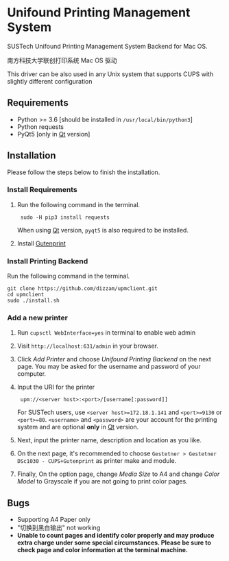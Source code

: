 # Unifound Printing Management System

SUSTech Unifound Printing Management System Backend for Mac OS.

南方科技大学联创打印系统 Mac OS 驱动

This driver can be also used in any Unix system that supports CUPS with slightly different configuration

## Requirements

- Python >= 3.6 [should be installed in `/usr/local/bin/python3`]
- Python requests
- PyQt5 [only in [Qt](https://github.com/dizzam/upmclient/tree/qt) version]

## Installation

Please follow the steps below to finish the installation.

### Install Requirements

1. Run the following command in the terminal.

        sudo -H pip3 install requests

    When using [Qt](https://github.com/dizzam/upmclient/tree/qt) version, `pyqt5` is also required to be installed.

2. Install [Gutenprint](http://gimp-print.sourceforge.net/MacOSX.php)

### Install Printing Backend

Run the following command in the terminal.

    git clone https://github.com/dizzam/upmclient.git
    cd upmclient
    sudo ./install.sh

### Add a new printer

1. Run `cupsctl WebInterface=yes` in terminal to enable web admin
2. Visit `http://localhost:631/admin` in your browser.
3. Click *Add Printer* and choose *Unifound Printing Backend* on the next page. You may be asked for the username and password of your computer.
4. Input the URI for the printer

        upm://<server host>:<port>/[username[:password]]

    For SUSTech users, use `<server host>=172.18.1.141` and `<port>=9130` or `<port>=80`. `<username>` and `<password>` are your account for the printing system and are optional **only** in [Qt](https://github.com/dizzam/upmclient/tree/qt) version.
5. Next, input the printer name, description and location as you like.
6. On the next page, it's recommended to choose `Gestetner > Gestetner DSc1030 - CUPS+Gutenprint` as printer make and module.
7. Finally, On the option page, change *Media Size* to A4 and change *Color Model* to Grayscale if you are not going to print color pages.

## Bugs

- Supporting A4 Paper only
- "切换到黑白输出" not working
- **Unable to count pages and identify color properly and may produce extra charge under some special circumstances. Please be sure to check page and color information at the terminal machine.**
